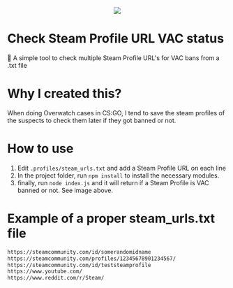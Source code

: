 <p align="center">
  <img src="https://i.imgur.com/2SODyxU.png"><br/>
</p>

# Check Steam Profile URL VAC status

🚨 A simple tool to check multiple Steam Profile URL's for VAC bans from a .txt file

# Why I created this?

When doing Overwatch cases in CS:GO, I tend to save the steam profiles of the suspects to check them later if they got banned or not.

# How to use

1. Edit `.profiles/steam_urls.txt` and add a Steam Profile URL on each line
2. In the project folder, run `npm install` to install the necessary modules.
3. finally, run `node index.js` and it will return if a Steam Profile is VAC banned or not. See image above.

# Example of a proper steam_urls.txt file

```bash
https://steamcommunity.com/id/somerandomidname
https://steamcommunity.com/profiles/12345678901234567/
https://steamcommunity.com/id/teststeamprofile
https://www.youtube.com/
https://www.reddit.com/r/Steam/
```
